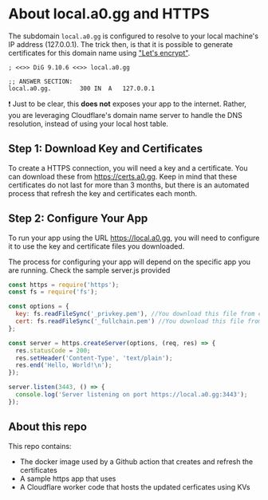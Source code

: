 # About local.a0.gg and HTTPS

The subdomain ```local.a0.gg``` is configured to resolve to your local machine's IP address (127.0.0.1). The trick then, is that it is possible to generate certificates for this domain name using ["Let's encrypt"](https://letsencrypt.org/).

```
; <<>> DiG 9.10.6 <<>> local.a0.gg

;; ANSWER SECTION:
local.a0.gg.		300	IN	A	127.0.0.1
```

 :exclamation: Just to be clear, this **does not** exposes your app to the internet. Rather, you are leveraging Cloudflare's domain name server to handle the DNS resolution, instead of using your local host table.

## Step 1: Download Key and Certificates

To create a HTTPS connection, you will need a key and a certificate. You can download these from https://certs.a0.gg. Keep in mind that these certificates do not last for more than 3 months, but there is an automated process that refresh the key and certificates each month.

## Step 2: Configure Your App

To run your app using the URL https://local.a0.gg, you will need to configure it to use the key and certificate files you downloaded.

The process for configuring your app will depend on the specific app you are running. Check the sample server.js provided

```js
const https = require('https');
const fs = require('fs');

const options = {
  key: fs.readFileSync('_privkey.pem'), //You download this file from certs.a0.gg
  cert: fs.readFileSync('_fullchain.pem') //You download this file from certs.a0.gg
};

const server = https.createServer(options, (req, res) => {
  res.statusCode = 200;
  res.setHeader('Content-Type', 'text/plain');
  res.end('Hello, World!\n');
});

server.listen(3443, () => {
  console.log('Server listening on port https://local.a0.gg:3443');
});
```

## About this repo

This repo contains:
- The docker image used by a Github action that creates and refresh the certificates
- A sample https app that uses
- A Cloudflare worker code that hosts the updated cerficates using KVs